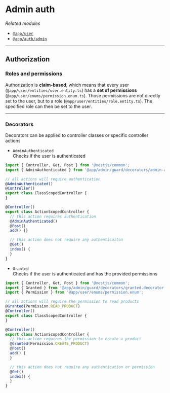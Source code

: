 # Admin auth

*Related modules*
- [`@app/user`](https://github.com/E-commerceTechnocite/e-commerce-backend/tree/main/src/user)
- [`@app/auth/admin`](https://github.com/E-commerceTechnocite/e-commerce-backend/tree/main/src/auth/admin)
---

## Authorization

### Roles and permissions

Authorization is **claim-based**, which means that every user (`@app/user/entities/user.entity.ts`) has a **set of permissions** (`@app/user/enums/permission.enum.ts`).
Those permissions are not directly set to the user, but to a role (`@app/user/entities/role.entity.ts`). The specified role can then be set to the user.

---
### Decorators

Decorators can be applied to controller classes or specific controller actions

- `AdminAuthenticated` <br>
Checks if the user is authenticated
```ts
import { Controller, Get, Post } from '@nestjs/common';
import { AdminAuthenticated } from '@app/admin/guard/decorators/admin-authenticated.decorator';

// all actions will require authentication
@AdminAuthenticated()
@Controller()
export class ClassScopedController {
}

@Controller()
export class ActionScopedController {
  // this action requires authentication
  @AdminAuthenticated()
  @Post()
  add() {}

  // this action does not require any authenticaiton
  @Get()
  index() {
  }
}
```

    
- `Granted` <br>
Checks if the user is authenticated and has the provided permissions

```ts
import { Controller, Get, Post } from '@nestjs/common';
import { Granted } from '@app/admin/guard/decorators/granted.decorator';
import { Permission } from '@app/user/enums/permission.enum';

// all actions will require the permission to read products
@Granted(Permission.READ_PRODUCT)
@Controller()
export class ClassScopedController {
}

@Controller()
export class ActionScopedController {
  // this action requires the permission to create a product
  @Granted(Permission.CREATE_PRODUCT)
  @Post()
  add() {
  }

  // this action does not require any authentication or permission
  @Get()
  index() {
  }
}
```